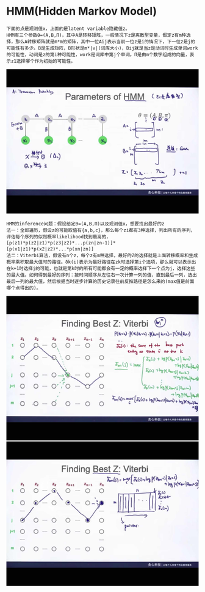 # HMM(Hidden Markov Model)
```
下面的点是观测值x，上面的是latent variable隐藏值z。
HMM有三个参数θ=(A,B,Π)，其中A是转移矩阵，一般情况下z是离散型变量，假定z有m种选择，那么A转移矩阵就是m*m的矩阵，其中一位Aij表示当前一位z是i的情况下，下一位z是j的可能性有多少。B是生成矩阵，B形状是m*|v|(词库大小)，Bij就是当z是动词时生成单词work的可能性，动词是z的第i种可能性，work是词库中第j个单词。Π是由m个数字组成的向量，表示z1选择哪个作为初始的可能性。
```
![](https://github.com/f1rstb100d/greedy/blob/master/jpg/HMM%20parameters.jpg)
```
HMM的inference问题：假设给定θ=(A,B,Π)以及观测值x，想要找出最好的z
法一：全部遍历，假设z的可能取值有{a,b,c}，那么每个zi都有3种选择，列出所有的序列，评估每个序列的似然概率likelihood找到最高的，[p(z1)*p(z2|z1)*p(z3|z2)*...p(zn|zn-1)]*[p(x1|z1)*p(x2|z2)*...*p(xn|zn)]
法二：Viterbi算法，假设有n个z，每个z有m种选择，最好的Z的选择就是上面转移概率和生成概率乘积取最大值时的路径。δk(i)表示为最好路径在zk时选择第i个选项，那么就可以表示出在k+1时选择j的可能，也就是第k时的所有可能都会有一定的概率选择下一个点为j，选择这些的最大值。如何得到最好的序列：按时间顺序从左往右一次计算一列的值，直到最后一列，选出最后一列的最大值，然后根据当时逐步计算的历史记录往前反推路径是怎么来的(max值是前面哪个点得出的)。
```
![](https://github.com/f1rstb100d/greedy/blob/master/jpg/HMM%20find%20Z%20Viterbi1.jpg)
![](https://github.com/f1rstb100d/greedy/blob/master/jpg/HMM%20find%20Z%20Viterbi2.jpg)